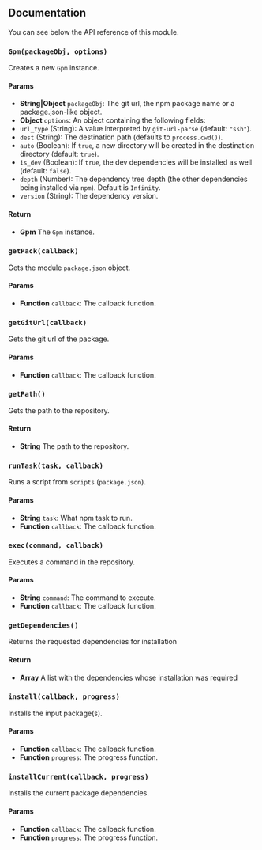 ## Documentation

You can see below the API reference of this module.

### `Gpm(packageObj, options)`
Creates a new `Gpm` instance.

#### Params

- **String|Object** `packageObj`: The git url, the npm package name or a package.json-like object.
- **Object** `options`: An object containing the following fields:
 - `url_type` (String): A value interpreted by `git-url-parse` (default: `"ssh"`).
 - `dest` (String): The destination path (defaults to `process.cwd()`).
 - `auto` (Boolean): If `true`, a new directory will be created in the destination directory (default: `true`).
 - `is_dev` (Boolean): If `true`, the dev dependencies will be installed as well (default: `false`).
 - `depth` (Number): The dependency tree depth (the other dependencies being installed via `npm`). Default is `Infinity`.
 - `version` (String): The dependency version.

#### Return
- **Gpm** The `Gpm` instance.

### `getPack(callback)`
Gets the module `package.json` object.

#### Params

- **Function** `callback`: The callback function.

### `getGitUrl(callback)`
Gets the git url of the package.

#### Params

- **Function** `callback`: The callback function.

### `getPath()`
Gets the path to the repository.

#### Return
- **String** The path to the repository.

### `runTask(task, callback)`
Runs a script from `scripts` (`package.json`).

#### Params

- **String** `task`: What npm task to run.
- **Function** `callback`: The callback function.

### `exec(command, callback)`
Executes a command in the repository.

#### Params

- **String** `command`: The command to execute.
- **Function** `callback`: The callback function.

### `getDependencies()`
Returns the requested dependencies for installation

#### Return
- **Array** A list with the dependencies whose installation was required

### `install(callback, progress)`
Installs the input package(s).

#### Params

- **Function** `callback`: The callback function.
- **Function** `progress`: The progress function.

### `installCurrent(callback, progress)`
Installs the current package dependencies.

#### Params

- **Function** `callback`: The callback function.
- **Function** `progress`: The progress function.

